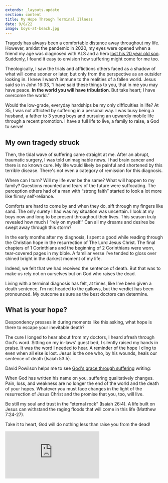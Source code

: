 ```yaml
---
extends: _layouts.update
section: content
title: My Hope Through Terminal Illness
date: 9/6/22
image: boys-at-beach.jpg
---
```


Tragedy has always been a comfortable distance away throughout my life. However, amidst the pandemic in 2020, my eyes were opened when a friend my age was diagnosed with ALS and a hero <a class="text-yellow-500" href="https://www.challies.com/articles/my-son-my-dear-son-has-gone-to-be-with-the-lord/">lost his 20 year old son</a>. Suddenly, I found it easy to envision how suffering might come for me too.

Theologically, I saw the trials and afflictions others faced as a shadow of what will come sooner or later, but only from the perspective as an outsider looking in. I knew I wasn’t immune to the realities of a fallen world. Jesus said so in John 16:33, “I have said these things to you, that in me you may have peace. <b b class="font-semibold">In the world you will have tribulation</b>. But take heart; I have overcome the world.”

Would the low-grade, everyday hardships be my only difficulties in life? At 35, I was not afflicted by suffering in a personal way. I was busy being a husband, a father to 3 young boys and pursuing an upwardly mobile life through a recent promotion. I have a full life to live, a family to raise, a God to serve!

## My own tragedy struck

Then, the tidal wave of suffering came straight at me. After an abrupt, traumatic surgery, I was told unimaginable news. I had brain cancer and there is no known cure. My life would likely be painful and shortened by this terrible disease. There's not even a category of remission for this diagnosis.

Where can I turn? Will my life ever be the same? What will happen to my family? Questions mounted and fears of the future were suffocating. The perception others had of a man with “strong faith” started to look a lot more like flimsy self-reliance.

Comforts are hard to come by and when they do, sift through my fingers like sand. The only surety I had was my situation was uncertain. I look at my boys now and long to be present throughout their lives. This season truly revealed how much I “rely on myself.” Can all my dreams and desires be swept away through this storm?

In the early months after my diagnosis, I spent a good while reading through the Christian hope in the resurrection of The Lord Jesus Christ. The final chapters of 1 Corinthians and the beginning of 2 Corinthians were worn, tear-covered pages in my bible. A familiar verse I’ve tended to gloss over shined bright in the darkest moment of my life.

<x-blockquote class="font-mono" cite="https://www.esv.org/2+Corinthians+1:9" caption="2 Corinthians 1:9">
    <div>Indeed, we felt that we had received the sentence of death. But that was to make us rely not on ourselves but on God who raises the dead.</div>
</x-blockquote>

Living with a terminal diagnosis has felt, at times, like I've been given a death sentence. I’m not headed to the gallows, but the verdict has been pronounced. My outcome as sure as the best doctors can determine.

<h2>What is your hope?</h2>

Despondency presses in during moments like this asking, what hope is there to escape your inevitable death?

The cure I longed to hear about from my doctors, I heard afresh through God's word. Sitting on my in-laws' guest bed, I silently raised my hands in praise. It was the word I needed to hear. A reminder of the hope I cling to even when all else is lost. Jesus is the one who, by his wounds, heals our sentence of death (Isaiah 53:5).

David Powilson helps me to see <a href="https://www.crossway.org/books/gods-grace-in-your-suffering-tpb/" class="text-yellow-500">God's grace through suffering</a> writing:

<x-blockquote class="font-mono" cite="https://www.crossway.org/books/gods-grace-in-your-suffering-tpb/" caption="David Powilson">
    <div>When God has written his name on you, suffering qualitatively changes. Pain, loss, and weakness are no longer the end of the world and the death of your hopes. Whatever you must face changes in the light of the resurrection of Jesus Christ and the promise that you, too, will live.</div>
</x-blockquote>

Be still my soul and trust in the “eternal rock” (Isaiah 26:4). A life built on Jesus can withstand the raging floods that will come in this life (Matthew 7:24-27).

Take it to heart, God will do nothing less than raise you from the dead!

<iframe class="w-full aspect-video" src="https://www.youtube.com/embed/ZgIBb-pwyrg" frameborder="0" allow="accelerometer; autoplay; clipboard-write; encrypted-media; gyroscope; picture-in-picture" allowfullscreen></iframe>
